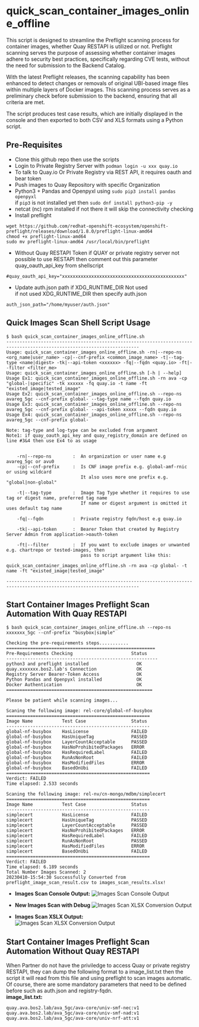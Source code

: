 # quick_scan_container_images_online_offline
This script is designed to streamline the Preflight scanning process for container images, whether Quay RESTAPI is utilized or not. Preflight scanning serves the purpose of assessing whether container images adhere to security best practices, specifically regarding CVE tests, without the need for submission to the Backend Catalog.

With the latest Preflight releases, the scanning capability has been enhanced to detect changes or removals of original UBI-based image files within multiple layers of Docker images. This scanning process serves as a preliminary check before submission to the backend, ensuring that all criteria are met.

The script produces test case results, which are initially displayed in the console and then exported to both CSV and XLS formats using a Python script.

## Pre-Requisites
- Clone this github repo then use the scripts  
- Login to Private Registry Server with `podman login -u xxx quay.io`
- To talk to Quay.io Or Private Registry via REST API, it requires oauth and bear token
- Push images to Quay Repository with specific Organization
- Python3 + Pandas and Openpyxl using `sudo pip3 install pandas openpyxl`   
  if `pip3` is not installed yet then `sudo dnf install python3-pip -y`
- netcat (nc) rpm installed if not there it will skip the connectivity checking
- Install preflight 
```shellSession
wget https://github.com/redhat-openshift-ecosystem/openshift-preflight/releases/download/1.8.0/preflight-linux-amd64
chmod +x preflight-linux-amd64
sudo mv preflight-linux-amd64 /usr/local/bin/preflight
```
- Without Quay RESTAPI Token 
if QUAY or private registry server not possible to use RESTAPI then comment out this parameter quay_oauth_api_key from shellscript  
```shellSession
#quay_oauth_api_key="xxxxxxxxxxxxxxxxxxxxxxxxxxxxxxxxxxxxxxxxxxxxxx"
```
- Update auth.json path if XDG_RUNTIME_DIR Not used   
if not used XDG_RUNTIME_DIR then specify auth.json
```shellSession
auth_json_path="/home/myuser/auth.json"
```

## Quick Images Scan Shell Script Usage
```shellSession
$ bash quick_scan_container_images_online_offline.sh 
------------------------------------------------------------------------------------------------------------------------
Usage: quick_scan_container_images_online_offline.sh -rn|--repo-ns <org_name|user_name> -cp|--cnf-prefix <common_image_name> -t|--tag-type <name|digest> -tk|--api-token <xxxxxx> -fq|--fqdn <quay.io> -ft|--filter <filter_me>
Usage: quick_scan_container_images_online_offline.sh [-h | --help]
Usage Ex1: quick_scan_container_images_online_offline.sh -rn ava -cp "global-|specific" -tk xxxxxx -fq quay.io -t name -ft "existed_image|tested_image"
Usage Ex2: quick_scan_container_images_online_offline.sh --repo-ns avareg_5gc --cnf-prefix global- --tag-type name --fqdn quay.io
Usage Ex3: quick_scan_container_images_online_offline.sh --repo-ns avareg_5gc --cnf-prefix global- --api-token xxxxx --fqdn quay.io
Usage Ex4: quick_scan_container_images_online_offline.sh --repo-ns avareg_5gc --cnf-prefix global-

Note: tag-type and log-type can be excluded from argument
Note1: if quay_oauth_api_key and quay_registry_domain are defined on line #3&4 then use Ex4 to as usage


    -rn|--repo-ns        :  An organization or user name e.g avareg_5gc or avu0
    -cp|--cnf-prefix     :  Is CNF image prefix e.g. global-amf-rnic or using wildcard
                            It also uses more one prefix e.g. "global|non-global"

    -t|--tag-type        :  Image Tag Type whether it requires to use tag or digest name, preferred tag name
                            If name or digest argument is omitted it uses default tag name

    -fq|--fqdn           :  Private registry fqdn/host e.g quay.io

    -tk|--api-token      :  Bearer Token that created by Registry Server Admin from application->oauth-token
 
    -ft|--filter         :  If you want to exclude images or unwanted e.g. chartrepo or tested-images, then
                            pass to script argument like this:
                            quick_scan_container_images_online_offline.sh -rn ava -cp global- -t name -ft "existed_image|tested_image"
    
------------------------------------------------------------------------------------------------------------------------
```
## Start Container Images Preflight Scan Automation With Quay RESTAPI
```shellSession
$ bash quick_scan_container_images_online_offline.sh --repo-ns xxxxxxx_5gc --cnf-prefix "busybox|simple"

Checking the pre-requirements steps...........
========================================================
Pre-Requirements Checking                      Status    
---------------------------------------------------------
python3 and preflight installed                  OK                      
quay.xxxxxxx.bos2.lab's Connection               OK                      
Registry Server Bearer-Token Access              OK                      
Python Pandas and Openpyxl installed             OK                      
Docker Authentication                            OK                      
=======================================================

Please be patient while scanning images...

Scaning the following image: rel-core/global-nf-busybox
======================================================
Image Name           Test Case                 Status    
------------------------------------------------------
global-nf-busybox    HasLicense                FAILED    
global-nf-busybox    HasUniqueTag              PASSED    
global-nf-busybox    LayerCountAcceptable      PASSED    
global-nf-busybox    HasNoProhibitedPackages   ERROR     
global-nf-busybox    HasRequiredLabel          FAILED    
global-nf-busybox    RunAsNonRoot              FAILED    
global-nf-busybox    HasModifiedFiles          ERROR     
global-nf-busybox    BasedOnUbi                FAILED    
======================================================
Verdict: FAILED    
Time elapsed: 2.533 seconds

Scaning the following image: rel-nv/cn-mongo/mdbm/simplecert
======================================================
Image Name           Test Case                 Status    
------------------------------------------------------
simplecert           HasLicense                FAILED    
simplecert           HasUniqueTag              PASSED    
simplecert           LayerCountAcceptable      PASSED    
simplecert           HasNoProhibitedPackages   ERROR     
simplecert           HasRequiredLabel          FAILED    
simplecert           RunAsNonRoot              PASSED    
simplecert           HasModifiedFiles          ERROR     
simplecert           BasedOnUbi                FAILED    
======================================================
Verdict: FAILED    
Time elapsed: 6.189 seconds
Total Number Images Scanned: 2
20230410-15:54:30 Successfully Converted from preflight_image_scan_result.csv to images_scan_results.xlsx!
```

- **Images Scan Console Output:** 
![Images Scan Console Output](img/images_scan_console_output.png "Images Scan Console Output")

- **New Images Scan with Debug**
![Images Scan XLSX Conversion Output](img/new-conversion-output.png "Images Scan XLSX Conversion New Output")

- **Images Scan XSLX Output:**   
![Images Scan XLSX Conversion Output](img/images_scan_xlsx_conversion_ouput.png "Images Scan XLSX Conversion Output")

## Start Container Images Preflight Scan Automation Without Quay RESTAPI
When Partner do not have the priviledge to access Quay or private registry RESTAPI, they can dump the following format to a image_list.txt then the script it will read from this file and using preflight to scan images automatic.
Of course, there are some mandatory parameters that need to be defined before such as auth.json and registry-fqdn.  
**image_list.txt:**
```shellSession
quay.ava.bos2.lab/ava_5gc/ava-core/univ-smf-nec:v1
quay.ava.bos2.lab/ava_5gc/ava-core/univ-smf-nad:v1
quay.ava.bos2.lab/ava_5gc/ava-core/univ-nrf-att:v1
```
